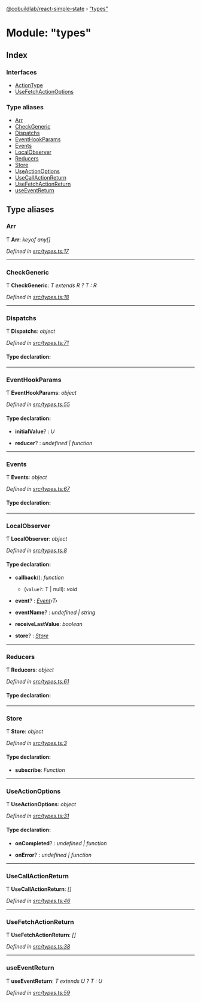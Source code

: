[@cobuildlab/react-simple-state](../README.md) › ["types"](_types_.md)

# Module: "types"

## Index

### Interfaces

* [ActionType](../interfaces/_types_.actiontype.md)
* [UseFetchActionOptions](../interfaces/_types_.usefetchactionoptions.md)

### Type aliases

* [Arr](_types_.md#arr)
* [CheckGeneric](_types_.md#checkgeneric)
* [Dispatchs](_types_.md#dispatchs)
* [EventHookParams](_types_.md#eventhookparams)
* [Events](_types_.md#events)
* [LocalObserver](_types_.md#localobserver)
* [Reducers](_types_.md#reducers)
* [Store](_types_.md#store)
* [UseActionOptions](_types_.md#useactionoptions)
* [UseCallActionReturn](_types_.md#usecallactionreturn)
* [UseFetchActionReturn](_types_.md#usefetchactionreturn)
* [useEventReturn](_types_.md#useeventreturn)

## Type aliases

###  Arr

Ƭ **Arr**: *keyof any[]*

*Defined in [src/types.ts:17](https://github.com/cobuildlab/react-simple-state/blob/7265dd9/src/types.ts#L17)*

___

###  CheckGeneric

Ƭ **CheckGeneric**: *T extends R ? T : R*

*Defined in [src/types.ts:18](https://github.com/cobuildlab/react-simple-state/blob/7265dd9/src/types.ts#L18)*

___

###  Dispatchs

Ƭ **Dispatchs**: *object*

*Defined in [src/types.ts:71](https://github.com/cobuildlab/react-simple-state/blob/7265dd9/src/types.ts#L71)*

#### Type declaration:

___

###  EventHookParams

Ƭ **EventHookParams**: *object*

*Defined in [src/types.ts:55](https://github.com/cobuildlab/react-simple-state/blob/7265dd9/src/types.ts#L55)*

#### Type declaration:

* **initialValue**? : *U*

* **reducer**? : *undefined | function*

___

###  Events

Ƭ **Events**: *object*

*Defined in [src/types.ts:67](https://github.com/cobuildlab/react-simple-state/blob/7265dd9/src/types.ts#L67)*

#### Type declaration:

___

###  LocalObserver

Ƭ **LocalObserver**: *object*

*Defined in [src/types.ts:8](https://github.com/cobuildlab/react-simple-state/blob/7265dd9/src/types.ts#L8)*

#### Type declaration:

* **callback**(): *function*

  * (`value?`: T | null): *void*

* **event**? : *[Event](../classes/_event_.event.md)‹T›*

* **eventName**? : *undefined | string*

* **receiveLastValue**: *boolean*

* **store**? : *[Store](_types_.md#store)*

___

###  Reducers

Ƭ **Reducers**: *object*

*Defined in [src/types.ts:61](https://github.com/cobuildlab/react-simple-state/blob/7265dd9/src/types.ts#L61)*

#### Type declaration:

___

###  Store

Ƭ **Store**: *object*

*Defined in [src/types.ts:3](https://github.com/cobuildlab/react-simple-state/blob/7265dd9/src/types.ts#L3)*

#### Type declaration:

* **subscribe**: *Function*

___

###  UseActionOptions

Ƭ **UseActionOptions**: *object*

*Defined in [src/types.ts:31](https://github.com/cobuildlab/react-simple-state/blob/7265dd9/src/types.ts#L31)*

#### Type declaration:

* **onCompleted**? : *undefined | function*

* **onError**? : *undefined | function*

___

###  UseCallActionReturn

Ƭ **UseCallActionReturn**: *[]*

*Defined in [src/types.ts:46](https://github.com/cobuildlab/react-simple-state/blob/7265dd9/src/types.ts#L46)*

___

###  UseFetchActionReturn

Ƭ **UseFetchActionReturn**: *[]*

*Defined in [src/types.ts:38](https://github.com/cobuildlab/react-simple-state/blob/7265dd9/src/types.ts#L38)*

___

###  useEventReturn

Ƭ **useEventReturn**: *T extends U ? T : U*

*Defined in [src/types.ts:59](https://github.com/cobuildlab/react-simple-state/blob/7265dd9/src/types.ts#L59)*
